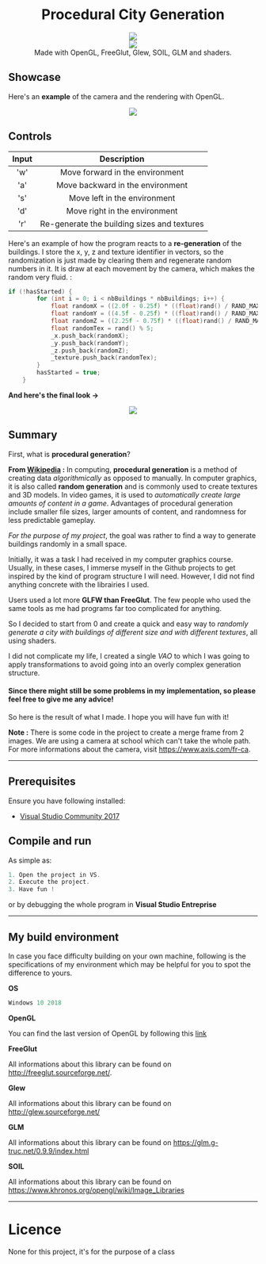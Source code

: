  <h1 align="center">Procedural City Generation</h1> 
  <p align="center">
  <img src="https://img.shields.io/badge/License-MIT-blue.svg"><br>
  <img src="https://api.codacy.com/project/badge/Grade/e28ff30817f945c4b782a383e2711f8d"/></a><br>
  Made with OpenGL, FreeGlut, Glew, SOIL, GLM and shaders.
  </p>

## Showcase

Here's an **example** of the camera and the rendering with OpenGL. 

<p align="center">
  <img src="https://user-images.githubusercontent.com/33030290/48488025-d6189200-e7ed-11e8-9821-491b4853257c.gif")><br>
</p>

## Controls

<center>
 
| Input   |  Description |
|:----------:|:------:|
| 'w' | Move forward in the environment |
| 'a' | Move backward in the environment |
| 's' | Move left in the environment |
| 'd' | Move right in the environment |
| 'r' | Re-generate the building sizes and textures |

</center>

Here's an example of how the program reacts to a **re-generation** of the buildings. I store the x, y, z and texture identifier in vectors, so the randomization is just made by clearing them and regenerate random numbers in it. It is draw at each movement by the camera, which makes the random very fluid. :

```c++
if (!hasStarted) {
		for (int i = 0; i < nbBuildings * nbBuildings; i++) {
			float randomX = ((2.0f - 0.25f) * ((float)rand() / RAND_MAX)) + 0.25f;
			float randomY = ((4.5f - 0.25f) * ((float)rand() / RAND_MAX)) + 0.25f;
			float randomZ = ((2.25f - 0.75f) * ((float)rand() / RAND_MAX)) + 0.75f;
			float randomTex = rand() % 5;
			_x.push_back(randomX);
			_y.push_back(randomY);
			_z.push_back(randomZ);
			_texture.push_back(randomTex);
		}
		hasStarted = true;
	}
```

**And here's the final look ->**

<p align="center">
  <img src="https://user-images.githubusercontent.com/33030290/48489759-c13dfd80-e7f1-11e8-9770-0d6b82e70d58.gif")><br>
</p>

## Summary
First, what is **procedural generation**?

**From [Wikipedia](https://en.wikipedia.org/wiki/Procedural_generation) :** In computing, **procedural generation** is a method of creating data *algorithmically* as opposed to manually. In computer graphics, it is also called **random generation** and is commonly used to create textures and 3D models. In video games, it is used to *automatically create large amounts of content in a game*. Advantages of procedural generation include smaller file sizes, larger amounts of content, and randomness for less predictable gameplay.

*For the purpose of my project*, the goal was rather to find a way to generate buildings randomly in a small space.

Initially, it was a task I had received in my computer graphics course. Usually, in these cases, I immerse myself in the Github projects to get inspired by the kind of program structure I will need. However, I did not find anything concrete with the librairies I used.

Users used a lot more **GLFW than FreeGlut**. The few people who used the same tools as me had programs far too complicated for anything.

So I decided to start from 0 and create a quick and easy way to *randomly generate a city with buildings of different size and with different textures*, all using shaders.

I did not complicate my life, I created a single *VAO* to which I was going to apply transformations to avoid going into an overly complex generation structure.

#### Since there might still be some problems in my implementation, so please feel free to give me any advice!

So here is the result of what I made. I hope you will have fun with it!

**Note :** There is some code in the project to create a merge frame from 2 images. We are using a camera at school which can't take the whole path. For more informations about the camera, visit https://www.axis.com/fr-ca.

---

## Prerequisites

Ensure you have following installed:

  - [Visual Studio Community 2017](https://visualstudio.microsoft.com/downloads/)

## Compile and run

As simple as:

```c++
1. Open the project in VS.
2. Execute the project.
3. Have fun !
```

or by debugging the whole program in **Visual Studio Entreprise**

---

## My build environment

In case you face difficulty building on your own machine, 
following is the specifications of my environment which may be 
helpful for you to spot the difference to yours.

<b>OS</b>

```c++
Windows 10 2018
```

<b>OpenGL</b>

You can find the last version of OpenGL by following this [link](https://www.opengl.org/)

<b>FreeGlut</b>

All informations about this library can be found on http://freeglut.sourceforge.net/.

<b>Glew</b>

All informations about this library can be found on http://glew.sourceforge.net/

<b>GLM</b>

All informations about this library can be found on https://glm.g-truc.net/0.9.9/index.html

<b>SOIL</b>

All informations about this library can be found on https://www.khronos.org/opengl/wiki/Image_Libraries

---

# Licence

None for this project, it's for the purpose of a class
